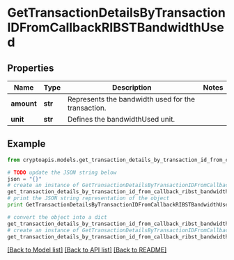 # GetTransactionDetailsByTransactionIDFromCallbackRIBSTBandwidthUsed


## Properties
Name | Type | Description | Notes
------------ | ------------- | ------------- | -------------
**amount** | **str** | Represents the bandwidth used for the transaction. | 
**unit** | **str** | Defines the bandwidthUsed unit. | 

## Example

```python
from cryptoapis.models.get_transaction_details_by_transaction_id_from_callback_ribst_bandwidth_used import GetTransactionDetailsByTransactionIDFromCallbackRIBSTBandwidthUsed

# TODO update the JSON string below
json = "{}"
# create an instance of GetTransactionDetailsByTransactionIDFromCallbackRIBSTBandwidthUsed from a JSON string
get_transaction_details_by_transaction_id_from_callback_ribst_bandwidth_used_instance = GetTransactionDetailsByTransactionIDFromCallbackRIBSTBandwidthUsed.from_json(json)
# print the JSON string representation of the object
print GetTransactionDetailsByTransactionIDFromCallbackRIBSTBandwidthUsed.to_json()

# convert the object into a dict
get_transaction_details_by_transaction_id_from_callback_ribst_bandwidth_used_dict = get_transaction_details_by_transaction_id_from_callback_ribst_bandwidth_used_instance.to_dict()
# create an instance of GetTransactionDetailsByTransactionIDFromCallbackRIBSTBandwidthUsed from a dict
get_transaction_details_by_transaction_id_from_callback_ribst_bandwidth_used_form_dict = get_transaction_details_by_transaction_id_from_callback_ribst_bandwidth_used.from_dict(get_transaction_details_by_transaction_id_from_callback_ribst_bandwidth_used_dict)
```
[[Back to Model list]](../README.md#documentation-for-models) [[Back to API list]](../README.md#documentation-for-api-endpoints) [[Back to README]](../README.md)


